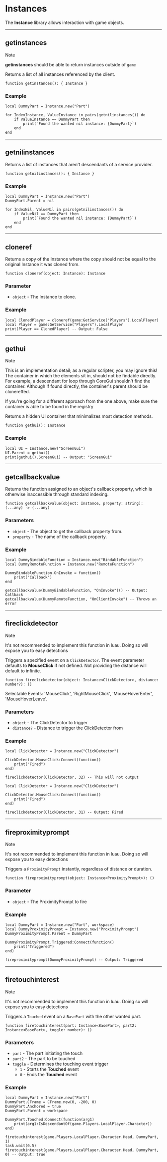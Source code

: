 # Instances

The **Instance** library allows interaction with game objects.

---

## getinstances

> [!NOTE]
> **getinstances** should be able to return instances outside of `game`

Returns a list of all instances referenced by the client.

```luau
function getinstances(): { Instance }
```

### Example

```luau
local DummyPart = Instance.new("Part")

for IndexInstance, ValueInstance in pairs(getnilinstances()) do
    if ValueInstance == DummyPart then
        print(`Found the wanted nil instance: {DummyPart}`)
    end
end
```

---

## getnilinstances

Returns a list of instances that aren't descendants of a service provider.

```luau
function getnilinstances(): { Instance }
```

### Example

```luau
local DummyPart = Instance.new("Part")
DummyPart.Parent = nil

for IndexNil, ValueNil in pairs(getnilinstances()) do
    if ValueNil == DummyPart then
        print(`Found the wanted nil instance: {DummyPart}`)
    end
end
```

---

## cloneref

Returns a copy of the Instance where the copy should not be equal to the original Instance it was cloned from.

```luau
function cloneref(object: Instance): Instance
```

### Parameter

- `object` - The Instance to clone.

### Example

```luau
local ClonedPlayer = cloneref(game:GetService("Players").LocalPlayer)
local Player = game:GetService("Players").LocalPlayer
print(Player == ClonedPlayer) -- Output: False
```

---

## gethui

> [!NOTE]
> This is an implementation detail; as a regular scripter, you may ignore this!
> The container in which the elements sit in, should not be findable directly. For example, a descendant for loop through CoreGui shouldn't find the container. Although if found directly, the container's parent should be clonereffed.
>
> If you're going for a different approach from the one above, make sure the container is able to be found in the registry

Returns a hidden UI container that minimalizes most detection methods.

```luau
function gethui(): Instance
```

### Example

```luau
local UI = Instance.new("ScreenGui")
UI.Parent = gethui()
print(gethui().ScreenGui) -- Output: "ScreenGui"
```

---

## getcallbackvalue

Returns the function assigned to an object's callback property, which is otherwise inaccessible through standard indexing.

```luau
function getcallbackvalue(object: Instance, property: string): (...any) -> (...any)
```

### Parameters

- `object` - The object to get the callback property from.
- `property` - The name of the callback property.

### Example

```luau
local DummyBindableFunction = Instance.new("BindableFunction")
local DummyRemoteFunction = Instance.new("RemoteFunction")

DummyBindableFunction.OnInvoke = function()
    print("Callback")
end

getcallbackvalue(DummyBindableFunction, "OnInvoke")() -- Output: Callback
getcallbackvalue(DummyRemoteFunction, "OnClientInvoke") -- Throws an error
```

---

## fireclickdetector

> [!NOTE]
> It's not recommended to implement this function in luau. Doing so will expose you to easy detections

Triggers a specified event on a `ClickDetector`. The event parameter defaults to **MouseClick** if not defined. Not providing the distance will default to infinite.

```luau
function fireclickdetector(object: Instance<ClickDetector>, distance: number?): ()
```

Selectable Events: 'MouseClick', 'RightMouseClick', 'MouseHoverEnter', 'MouseHoverLeave'.

### Parameters

- `object` - The ClickDetector to trigger
- `distance?` - Distance to trigger the ClickDetector from

### Example

```luau
local ClickDetector = Instance.new("ClickDetector")

ClickDetector.MouseClick:Connect(function()
    print("Fired")
end)

fireclickdetector(ClickDetector, 32) -- This will not output
```

```luau
local ClickDetector = Instance.new("ClickDetector")

ClickDetector.MouseClick:Connect(function()
    print("Fired")
end)

fireclickdetector(ClickDetector, 31) -- Output: Fired
```

---

## fireproximityprompt

> [!NOTE]
> It's not recommended to implement this function in luau. Doing so will expose you to easy detections

Triggers a `ProximityPrompt` instantly, regardless of distance or duration.

```luau
function fireproximityprompt(object: Instance<ProximityPrompt>): ()
```

### Parameter

- `object` - The ProximityPrompt to fire

### Example

```luau
local DummyPart = Instance.new("Part", workspace)
local DummyProximityPrompt = Instance.new("ProximityPrompt")
DummyProximityPrompt.Parent = DummyPart

DummyProximityPrompt.Triggered:Connect(function()
    print("Triggered")
end)

fireproximityprompt(DummyProximityPrompt) -- Output: Triggered
```

---

## firetouchinterest

> [!NOTE]
> It's not recommended to implement this function in luau. Doing so will expose you to easy detections

Triggers a `Touched` event on a `BasePart` with the other wanted part.

```luau
function firetouchinterest(part: Instance<BasePart>, part2: Instance<BasePart>, toggle: number): ()
```

### Parameters

- `part` - The part initiating the touch
- `part2` - The part to be touched
- `toggle` - Determines the touching event trigger
    - `1` - Starts the **Touched** event
    - `0` - Ends the **Touched** event

### Example

```luau
local DummyPart = Instance.new("Part")
DummyPart.CFrame = CFrame.new(0, -200, 0)
DummyPart.Anchored = true
DummyPart.Parent = workspace

DummyPart.Touched:Connect(function(arg1)
    print(arg1:IsDescendantOf(game.Players.LocalPlayer.Character))
end)

firetouchinterest(game.Players.LocalPlayer.Character.Head, DummyPart, 1)
task.wait(0.5)
firetouchinterest(game.Players.LocalPlayer.Character.Head, DummyPart, 0) -- Output: true
```
